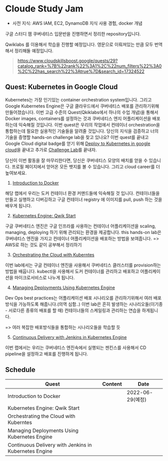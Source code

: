 # Cloude Study Jam

- 사전 지식: AWS IAM, EC2, DynamoDB 지식 사용 경험, docker 개념

구글 스터디 잼 쿠버네티스 입문반을 진행하면서 정리한 repository입니다.

Qwiklabs 를 이용해서 학습을 진행할 예정입니다. 영문으로 이뤄져있는 만큼 모두 번역해서 정리해둘 예정입니다.

> https://www.cloudskillsboost.google/quests/29?catalog_rank=%7B%22rank%22%3A1%2C%22num_filters%22%3A0%2C%22has_search%22%3Atrue%7D&search_id=17324522

## Quest: Kubernetes in Google Cloud

Kubernetes는 가장 인기있는 container orchestration system입니다. 그리고 Google Kubernetes Engine은 구글 클라우드에서 쿠버네티스 배포를 관리하기위해 만들어졌습니다. 이번 고급 수준의 Quest(Qkiklabs에서 하나의 수업 개념)을 통해서 Docker images, containers를 설정하는 것과 쿠버네티스 엔지 어플리케이션을 배포하는데 익숙해질 것입니다. 이번 quest은 우리의 작업에서 컨테이너 orchestration을 통합하는데 필요한 실용적인 기술들을 알려줄 것입니다. 당신의 지식을 검증하고 너의 기술을 증명할 hands-on challenge lab을 찾고 있나요? 이번 quest를 끝내고 Google Cloud digital badge를 얻기 위해 [Deploy to Kubernetes in google cloud](https://google.qwiklabs.com/quests/116)을 끝내고 추가로 [Challenge Lab](https://google.qwiklabs.com/catalog_lab/2524)를 끝내자.

당신이 이번 활동을 잘 마무리한다면, 당신은 쿠버네티스 모양의 배치를 얻을 수 있습니다. 프로필 페이지에서 얻어온 모든 뱃지를 볼 수 있습니다. 그리고 cloud career를 더 높여보세요.

1. [Introduction to Docker](https://www.cloudskillsboost.google/focuses/1029?parent=catalog)

해당 랩에서 우리는 도커 컨테이너 환경 커맨드들에 익숙해질 것 입니다. 컨테이너들을 만들고 실행하고 디버깅하고 구글 컨테이너 registry 에 이미지를 pull, push 하는 것을 배우게 됩니다.

2. [Kubernetes Engine: Qwik Start](https://www.cloudskillsboost.google/focuses/878?parent=catalog)

구글 쿠버네티스 엔진은 구글 인프라를 사용하는 컨테이너 어플리케이션을 scaling, managing, deploying 하기 위해 관리되는 환경을 제공합니다. this hands-on lab은 쿠버네티스 엔진을 가지고 컨테이너 어플리케이션을 배포하는 방법을 보여줍니다. => AWS로 하는 것도 같이 공부해서 정리하기

3. [Orchestrating the Cloud with Kuberntes](https://www.cloudskillsboost.google/focuses/557?parent=catalog)

이번 lab에서는 구글 컨테이너 엔진을 사용해서 쿠버네티스 클러스터를 provision하는 방법을 배웁니다. kubectl을 사용해서 도커 컨테이너를 관리하고 배포하고 어플리케이션을 마이크로서비스로 나누게 됩니다.

4. [Managing Deployments Using Kubernetes Engine](https://www.cloudskillsboost.google/focuses/639?parent=catalog)

Dev Ops best practices는 어플리케이션 배포 시나리오를 관리하기위해서 여러 배포방식을 가능하도록 해줍니다.(의역 심함..) 이번 lab은 흔히 발생하는 시나리오들(이기종 - 서로다른 종류의 배포를 할 때) 컨테이너들의 스케일링과 관리하는 연습을 하게됩니다.

=> 여러 복잡한 배포방식들을 통합하는 시나리오들을 학습할 듯

5. [Continuous Delivery with Jenkins in Kubernetes Engine](https://www.cloudskillsboost.google/focuses/1104?parent=catalog)

이번 랩에서는 우리는 쿠버네티스 엔진속에서 실행되는 젠킨스를 사용해서 CD pipeline을 설정하고 배포를 진행하게 됩니다.

## Schedule

| Quest                                                 | Content | Date             |
| ----------------------------------------------------- | ------- | ---------------- |
| Introduction to Docker                                |         | 2022-06-29(예정) |
| Kubernetes Engine: Qwik Start                         |         |                  |
| Orchestrating the Cloud with Kuberntes                |         |                  |
| Managing Deployments Using Kubernetes Engine          |         |                  |
| Continuous Delivery with Jenkins in Kubernetes Engine |         |                  |

